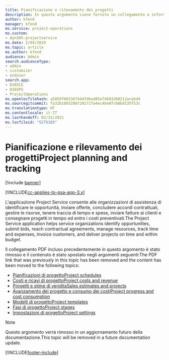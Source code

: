 ```yaml
---
title: Pianificazione e rilevamento dei progetti
description: In questo argomento viene fornito un collegamento a informazioni su pianificazione e rilevamento in Project Service Automation.
author: kfend
manager: kfend
ms.service: project-operations
ms.custom:
- dyn365-projectservice
ms.date: 2/04/2019
ms.topic: article
ms.author: kfend
audience: Admin
search.audienceType:
- admin
- customizer
- enduser
search.app:
- D365CE
- D365PS
- ProjectOperations
ms.openlocfilehash: a5859f66536f44d7dbad05e74693200212acebd4
ms.sourcegitcommit: fa32b1893286f20271fa4ec4be8fc68bd135f53c
ms.translationtype: HT
ms.contentlocale: it-IT
ms.lasthandoff: 02/15/2021
ms.locfileid: "5275183"
---
```

# <a name="project-planning-and-tracking"></a><span data-ttu-id="209b4-103">Pianificazione e rilevamento dei progetti</span><span class="sxs-lookup"><span data-stu-id="209b4-103">Project planning and tracking</span></span>

[!include [banner](../../includes/psa-now-project-operations.md)]

[!INCLUDE[cc-applies-to-psa-app-3.x](../../includes/cc-applies-to-psa-app-3x.md)]

<span data-ttu-id="209b4-104">L'applicazione Project Service consente alle organizzazioni di assistenza di identificare le opportunità, inviare offerte, concludere accordi contrattuali, gestire le risorse, tenere traccia di tempo e spese, inviare fatture ai clienti e consegnare progetti in tempo ed entro i costi preventivati.</span><span class="sxs-lookup"><span data-stu-id="209b4-104">The Project Service application helps service organizations identify opportunities, submit bids, reach contractual agreements, manage resources, track time and expenses, invoice customers, and deliver projects on time and within budget.</span></span> 

<span data-ttu-id="209b4-105">Il collegamento PDF incluso precedentemente in questo argomento è stato rimosso e il contenuto è stato spostato negli argomenti seguenti:</span><span class="sxs-lookup"><span data-stu-id="209b4-105">The PDF link that was previously in this topic has been removed and the content has been moved to the following topics:</span></span>

- [<span data-ttu-id="209b4-106">Pianificazioni di progetto</span><span class="sxs-lookup"><span data-stu-id="209b4-106">Project schedules</span></span>](../project-creating.md)
- [<span data-ttu-id="209b4-107">Costi e ricavi di progetto</span><span class="sxs-lookup"><span data-stu-id="209b4-107">Project costs and revenue</span></span>](../project-estimating.md)
- [<span data-ttu-id="209b4-108">Progetti e stime di vendita</span><span class="sxs-lookup"><span data-stu-id="209b4-108">Sales estimates and projects</span></span>](../project-leveraging.md)
- [<span data-ttu-id="209b4-109">Avanzamento del progetto e consumo dei costi</span><span class="sxs-lookup"><span data-stu-id="209b4-109">Project progress and cost consumption</span></span>](../project-tracking.md)
- [<span data-ttu-id="209b4-110">Modelli di progetto</span><span class="sxs-lookup"><span data-stu-id="209b4-110">Project templates</span></span>](../project-templates.md)
- [<span data-ttu-id="209b4-111">Fasi di progetto</span><span class="sxs-lookup"><span data-stu-id="209b4-111">Project stages</span></span>](../project-stages.md)
- [<span data-ttu-id="209b4-112">Impostazioni di progetto</span><span class="sxs-lookup"><span data-stu-id="209b4-112">Project settings</span></span>](../project-settings.md)

> [!NOTE]
> <span data-ttu-id="209b4-113">Questo argomento verrà rimosso in un aggiornamento futuro della documentazione.</span><span class="sxs-lookup"><span data-stu-id="209b4-113">This topic will be removed in a future documentation update.</span></span> 


[!INCLUDE[footer-include](../../includes/footer-banner.md)]